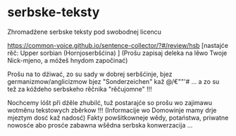 # serbske-teksty
Zhromadźene serbske teksty pod swobodnej licencu

https://common-voice.github.io/sentence-collector/?#/review/hsb   [nastajće rěč: Upper sorbian (Hornjoserbšćina) ]
(Prošu zapisaj deleka na lěwo Twoje Nick-mjeno, a móžeš hnydom započinać)

Prošu na to dźiwać, zo su sady w dobrej serbšćinje, bjez germanizmow/anglicizmow bjez "Sonderzeichen" kaž @/€""'# 
... a zo su tež za kóždeho serbskeho rěčnika "rěčujomne" !!!

Nochcemy lóšt při dźěle zhubilć, tuž postarajće so prošu wo zajimawu wotměnu tekstowych zběrkow !!!
(Informacije wo Domowinje mamy drje mjeztym dosć kaž nadosć)
Fakty powšitkowneje wědy, potaństwa, priwatne nowosće abo prosće zabawna wšědna serbska konwerzacija ...
